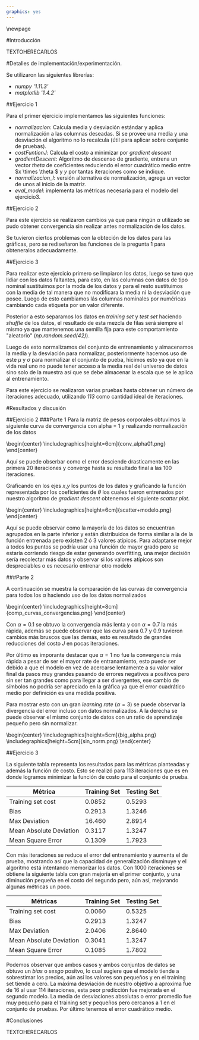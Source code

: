 ```yaml
---
graphics: yes
---
```


\newpage

#Introducción

TEXTOHERECARLOS

#Detalles de implementación/experimentación.

Se utilizaron las siguientes librerías:

* *numpy '1.11.3'*
* *matplotlib '1.4.2'*

##Ejercicio 1

Para el primer ejercicio implementamos las siguientes funciones: 

* *normalizacion*: Calcula media y desviación estándar y aplica normalización a las columnas deseadas. Si se provee una media y una desviación el algoritmo no lo recalcula (útil para aplicar sobre conjunto de pruebas).
* *costFuntionJ*: Calcula el costo a minimizar por *gradient descent*
* *gradientDescent*: Algoritmo de descenso de gradiente, entrena un vector *theta* de coeficientes reduciendo el error cuadrático medio entre $x \times \theta $ y *y* por tantas iteraciones como se indique.
* *normalizacion_l*: versión alternativa de normalización, agrega un vector de unos al inicio de la matriz.
* *eval_model*: implementa las métricas necesaria para el modelo del ejercicio3.

##Ejercicio 2

Para este ejercicio se realizaron cambios ya que para ningún $\alpha$ utilizado se pudo obtener convergencia sin realizar antes normalización de los datos.

Se tuvieron ciertos problemas con la obteción de los datos para las gráficas, pero se rediseñaron las funciones de la pregunta 1 para obteneralos adecuadamente.

##Ejercicio 3

Para realizar este ejercicio primero se limpiaron los datos, luego se tuvo que lidiar con los datos faltantes, para esto, en las columnas con datos de tipo nominal sustituimos por la moda de los datos y para el resto sustituimos con la media de tal manera que no modificara la media ni la desviación que posee. Luego de esto cambiamos lás columnas nominales por numéricas cambiando cada etiqueta por un valor diferente. 

Posterior a esto separamos los datos en *training set* y *test set* haciendo *shuffle* de los datos, el resultado de esta mezcla de filas será siempre el mismo ya que mantenemos una semilla fija para este comportamiento "aleatorio" (*np.random.seed(42)*).

Luego de esto normalizamos del conjunto de entrenamiento y almacenamos la media y la desviación para normalizar, posteriormente hacemos uso de este $\mu$ y $\sigma$ para normalizar el conjunto de pueba, hicimos esto ya que en la vida real uno no puede tener acceso a la media real del universo de datos sino solo de la muestra así que se debe almacenar la escala que se le aplica al entrenamiento.

Para este ejercicio se realizaron varias pruebas hasta obtener un número de iteraciones adecuado, utilizando *113* como cantidad ideal de iteraciones.


#Resultados y discusión

##Ejercicio 2
###Parte 1
Para la matriz de pesos corporales obtuvimos la siguiente curva de convergencia con alpha = 1 y realizando normalización de los datos

\begin{center}
\includegraphics[height=6cm]{conv_alpha01.png}
\end{center}

Aquí se puede obserbar como el error desciende drasticamente en las primera 20 iteraciones y converge hasta su resultado final a las 100 iteraciones.

Graficando en los ejes *x*,*y* los puntos de los datos y graficando la función representada por los coeficientes de $\theta$ los cuales fueron entrenados por nuestro algoritmo de *gradient descent* obtenemos el siguiente *scatter plot*.

\begin{center}
\includegraphics[height=6cm]{scatter+modelo.png}
\end{center}

Aquí se puede observar como la mayoría de los datos se encuentran agrupados en la parte inferior y están distribuidos de forma similar a la de la función entrenada pero existen 2 ó 3 valores atípicos. Para adaptarse mejor a todos los puntos se podría usar una función de mayor grado pero se estaría corriendo riesgo de estar generando overfitting, una mejor decisión sería recolectar más datos y observar si los valores atípicos son despreciables o es necesario entrenar otro modelo


###Parte 2

A continuación se muestra la comparación de las curvas de convergencia para todos los $\alpha$ haciendo uso de los datos normalizados

\begin{center}
\includegraphics[height=8cm]{comp_curvas_convergencias.png}
\end{center}

Con $\alpha = 0.1$ se obtuvo la convergencia más lenta y con $\alpha = 0.7$ la más rápida, además se puede observar que las curva para 0.7 y 0.9 tuvieron cambios más bruscos que las demás, esto es resultado de grandes reducciones del costo *J* en pocas iteraciones. 

Por último es imporante destacar que $\alpha = 1$ no fue la convergencia más rápida a pesar de ser el mayor rate de entranamiento, esto puede ser debido a que el modelo en vez de acercarse lentamente a su valor valor final da pasos muy grandes pasando de errores negativos a positivos pero sin ser tan grandes como para llegar a ser divergentes, ese cambio de símbolos no podría ser apreciado en la gráfica ya que el error cuadrático medio por definición es una medida positiva. 

Para mostrar esto con un gran *learning rate* ($\alpha = 3$) se puede observar la divergencia del error incluso con datos normalizados. A la derecha se puede observar el mismo conjunto de datos con un ratio de aprendizaje pequeño pero sin normalizar.

\begin{center}
\includegraphics[height=5cm]{big_alpha.png}
\includegraphics[height=5cm]{sin_norm.png}
\end{center}

##Ejercicio 3

La siguiente tabla representa los resultados para las métricas planteadas y además la función de costo. Esto se realizó para 113 iteraciones que es en donde logramos minimizar la función de costo para el conjunto de prueba. 

| Métrica                 | Training Set    | Testing Set    |
|-------------------------|-----------------|----------------|
| Training set cost       | 0.0852          | 0.5293         |
| Bias                    | 0.2913          | 1.3246         |
| Max Deviation           | 16.460          | 2.8914         |
| Mean Absolute Deviation | 0.3117          | 1.3247         |
| Mean Square Error       | 0.1309          | 1.7923         |

Con más iteraciones se reduce el error del entrenamiento y aumenta el de prueba, mostrando así que la capacidad de generalización disminuye y el algoritmo está intentando memorizar los datos. Con 1000 iteraciones se obtiene la siguiente tabla con gran mejoría en el primer conjunto, y una diminución pequeña en el costo del segundo pero, aún así, mejorando algunas métricas un poco. 

| Métricas                | Training Set     | Testing Set    |
|-------------------------|------------------|----------------|
| Training set cost       | 0.0060           | 0.5325         |
| Bias                    | 0.2913           | 1.3247         |
| Max Deviation           | 2.0406           | 2.8640         |
| Mean Absolute Deviation | 0.3041           | 1.3247         |
| Mean Square Error       | 0.1085           | 1.7802         |

Podemos observar que ambos casos y ambos conjuntos de datos se obtuvo un *bias* o *sesgo* positvo, lo cual sugiere que el modelo tiende a sobrestimar los precios, aún así los valores son pequeños y en el training set tiende a cero. La máxima desviación de nuestro objetivo a aproxima fue de 16 al usar 114 iteraciones, esta peor predicción fue mejorada en el segundo modelo. La media de desviaciones absolutas o error promedio fue muy pequeño para el training set y pequeños pero cercanos a 1 en el conjunto de pruebas. Por último tenemos el error cuadrático medio.

#Conclusiones

TEXTOHERECARLOS